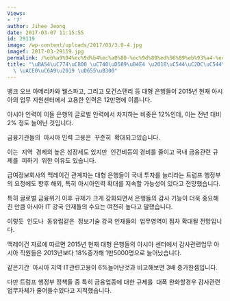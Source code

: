 ```yaml
---
Views:
- '7'
author: Jihee Jeong
date: 2017-03-07 11:15:55
id: 29119
image: /wp-content/uploads/2017/03/3.0-4.jpg
imagef: 2017-03-29119.jpg
permalink: /%eb%a9%94%ec%9d%b4%ec%a0%80-%ec%9d%80%ed%96%89%eb%93%a4-%ec%95%84%ec%8b%9c%ec%95%84%ec%9d%b8%eb%a0%a5-%ea%b3%a0%ec%9a%a9-%ed%99%95%eb%8c%80/
title: "\uBA54\uC774\uC800 \uC740\uD589\uB4E4 \u2018\uC544\uC2DC\uC544\uC778\uB825\
  \ \uACE0\uC6A9\u2019 \uD655\uB300"
---
```


뱅크 오브 아메리카와 웰스파고, 그리고 모건스탠리 등 대형 은행들이 2015년 현재 아시아의 업무 지원센터에서 고용한 인력은 12만명에 이릅니다.

아시아 인력이 이들 은행의 글로벌 인력에서 차지하는 비중은 12%인데, 이는 전년 대비 2% 정도 늘어난 것입니다.

금융기관들의  아시아 인력 고용은  꾸준히  확대되고있습니다.

이는  지역  경제의 높은 성장세도 있지만  인건비등의 경비를 줄이고 국내 금융관련 규제를  피하기  위한 이유도 있습니다.

급여정보회사의 맥레이건 관계자는 대형 은행들이 국내 투자를 늘리라는 트럼프 행정부의 요청에도 향후 해외, 특히 아시아인력 확대를 지속할 가능성이 있다고 전망했습니다.

특히 글로벌 금융위기 이후 규제가 크게 강화되면서 은행들의 감사 기능이 더욱 중요해진 만큼 아시아 IT 강국 인재들의 수요는 여전히 높다고 말했습니다.

이렇듯  인도나  동유럽같은  정보기술 강국 인재들의  업무영역이 점차 확대될 전망입니다.

맥레이건 자료에 따르면 2015년 현재 대형 은행들의 아시아 센터에서 감사관련업무 아시아 직원들은 2013년보다 18%증가해 1만5000명으로 늘어났습니다.

같은기간  아시아 지역 IT관련고용이 6%늘어난것과 비교해보면 3배 증가한셈입니다.

다만 트럼프 행정부 정책들 중 특히 금융업종에 대한 규제를  대폭 완화할경우 감사관련업무자체가 줄어들수있다고 지적했습니다.